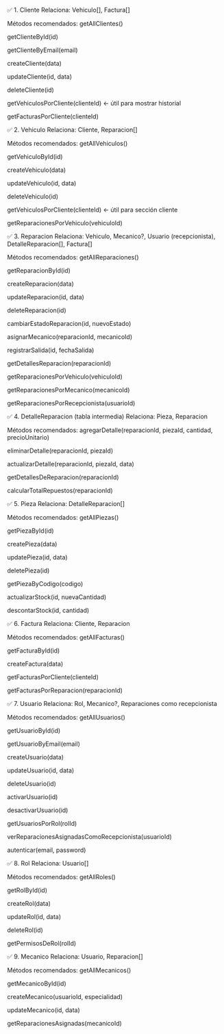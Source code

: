 ✅ 1. Cliente
Relaciona: Vehiculo[], Factura[]

Métodos recomendados:
getAllClientes()

getClienteById(id)

getClienteByEmail(email)

createCliente(data)

updateCliente(id, data)

deleteCliente(id)

getVehiculosPorCliente(clienteId) ← útil para mostrar historial

getFacturasPorCliente(clienteId)

✅ 2. Vehiculo
Relaciona: Cliente, Reparacion[]

Métodos recomendados:
getAllVehiculos()

getVehiculoById(id)

createVehiculo(data)

updateVehiculo(id, data)

deleteVehiculo(id)

getVehiculosPorCliente(clienteId) ← útil para sección cliente

getReparacionesPorVehiculo(vehiculoId)

✅ 3. Reparacion
Relaciona: Vehiculo, Mecanico?, Usuario (recepcionista), DetalleReparacion[], Factura[]

Métodos recomendados:
getAllReparaciones()

getReparacionById(id)

createReparacion(data)

updateReparacion(id, data)

deleteReparacion(id)

cambiarEstadoReparacion(id, nuevoEstado)

asignarMecanico(reparacionId, mecanicoId)

registrarSalida(id, fechaSalida)

getDetallesReparacion(reparacionId)

getReparacionesPorVehiculo(vehiculoId)

getReparacionesPorMecanico(mecanicoId)

getReparacionesPorRecepcionista(usuarioId)

✅ 4. DetalleReparacion (tabla intermedia)
Relaciona: Pieza, Reparacion

Métodos recomendados:
agregarDetalle(reparacionId, piezaId, cantidad, precioUnitario)

eliminarDetalle(reparacionId, piezaId)

actualizarDetalle(reparacionId, piezaId, data)

getDetallesDeReparacion(reparacionId)

calcularTotalRepuestos(reparacionId)

✅ 5. Pieza
Relaciona: DetalleReparacion[]

Métodos recomendados:
getAllPiezas()

getPiezaById(id)

createPieza(data)

updatePieza(id, data)

deletePieza(id)

getPiezaByCodigo(codigo)

actualizarStock(id, nuevaCantidad)

descontarStock(id, cantidad)

✅ 6. Factura
Relaciona: Cliente, Reparacion

Métodos recomendados:
getAllFacturas()

getFacturaById(id)

createFactura(data)

getFacturasPorCliente(clienteId)

getFacturasPorReparacion(reparacionId)

✅ 7. Usuario
Relaciona: Rol, Mecanico?, Reparaciones como recepcionista

Métodos recomendados:
getAllUsuarios()

getUsuarioById(id)

getUsuarioByEmail(email)

createUsuario(data)

updateUsuario(id, data)

deleteUsuario(id)

activarUsuario(id)

desactivarUsuario(id)

getUsuariosPorRol(rolId)

verReparacionesAsignadasComoRecepcionista(usuarioId)

autenticar(email, password)

✅ 8. Rol
Relaciona: Usuario[]

Métodos recomendados:
getAllRoles()

getRolById(id)

createRol(data)

updateRol(id, data)

deleteRol(id)

getPermisosDeRol(rolId)

✅ 9. Mecanico
Relaciona: Usuario, Reparacion[]

Métodos recomendados:
getAllMecanicos()

getMecanicoById(id)

createMecanico(usuarioId, especialidad)

updateMecanico(id, data)

getReparacionesAsignadas(mecanicoId)